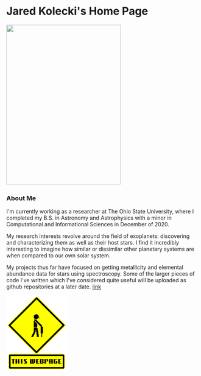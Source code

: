 # Jared Kolecki's Home Page


<img src="assets/MyFirstPaper.png" width="300" height="420" alt="">

### About Me
I'm currently working as a researcher at The Ohio State University, where I completed my B.S. in Astronomy and Astrophysics with a minor in Computational and Informational Sciences in December of 2020.

My research interests revolve around the field of exoplanets: discovering and characterizing them as well as their host stars. I find it incredibly interesting to imagine how similar or dissimilar other planetary systems are when compared to our own solar system. 

My projects thus far have focused on getting metallicity and elemental abundance data for stars using spectroscopy. Some of the larger pieces of code I've written which I've considered quite useful will be uploaded as github repositories at a later date. 
[link](http://www.wikipedia.org)

<img src="assets/pain.gif">


